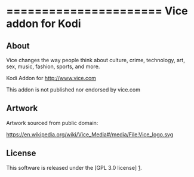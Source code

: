======================
Vice addon for Kodi
======================

About
-----
Vice changes the way people think about culture, crime, technology, art, sex, music, fashion, sports, and more.

Kodi Addon for http://www.vice.com

This addon is not published nor endorsed by vice.com


Artwork
---------------------
Artwork sourced from public domain:

https://en.wikipedia.org/wiki/Vice_Media#/media/File:Vice_logo.svg


License
-------
This software is released under the [GPL 3.0 license] [1].

[1]: http://www.gnu.org/licenses/gpl-3.0.html